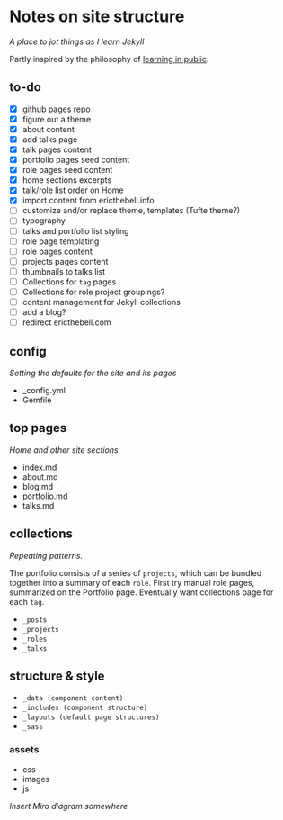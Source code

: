 # Notes on site structure

*A place to jot things as I learn Jekyll*

Partly inspired by the philosophy of [learning in public](https://www.swyx.io/learn-in-public/).

## to-do

- [x] github pages repo
- [x] figure out a theme
- [x] about content
- [x] add talks page
- [x] talk pages content
- [x] portfolio pages seed content
- [x] role pages seed content
- [x] home sections excerpts
- [x] talk/role list order on Home
- [x] import content from ericthebell.info
- [ ] customize and/or replace theme, templates (Tufte theme?)
- [ ] typography
- [ ] talks and portfolio list styling
- [ ] role page templating
- [ ] role pages content
- [ ] projects pages content
- [ ] thumbnails to talks list
- [ ] Collections for `tag` pages
- [ ] Collections for role project groupings?
- [ ] content management for Jekyll collections
- [ ] add a blog?
- [ ] redirect ericthebell.com

## config

*Setting the defaults for the site and its pages*

- _config.yml
- Gemfile

## top pages

*Home and other site sections*

- index.md
- about.md
- blog.md
- portfolio.md
- talks.md

## collections

*Repeating patterns.* 

The portfolio consists of a series of `projects`, which can be bundled together into a summary of each `role`. First try manual role pages, summarized on the Portfolio page. Eventually want collections page for each `tag`.

- `_posts`
- `_projects`
- `_roles`
- `_talks`

## structure & style

- `_data (component content)`
- `_includes (component structure)`
- `_layouts (default page structures)`
- `_sass`

### assets

- css
- images
- js

*Insert Miro diagram somewhere*